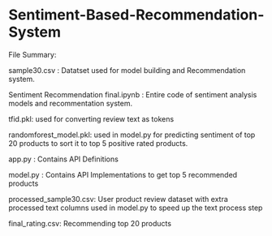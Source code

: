 # Sentiment-Based-Recommendation-System
File Summary:

sample30.csv : Datatset used for model building and Recommendation system.

Sentiment Recommendation final.ipynb : Entire code of sentiment analysis models and recommentation system.

tfid.pkl: used for converting review text as tokens

randomforest_model.pkl: used in model.py for predicting sentiment of top 20 products to sort it to top 5 positive rated products.

app.py : Contains API Definitions 

model.py : Contains API Implementations to get top 5 recommended products

processed_sample30.csv: User product review dataset with extra processed text columns used in model.py to speed up the text process step

final_rating.csv: Recommending top 20 products 

